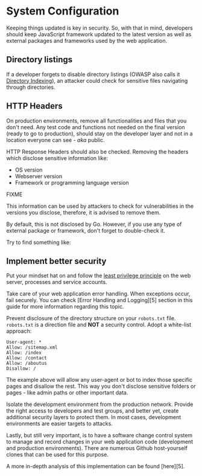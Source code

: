 System Configuration
====================

Keeping things updated is key in security. So, with that in mind, developers
should keep JavaScript framework updated to the latest version as well as external packages and
frameworks used by the web application.


## Directory listings

If a developer forgets to disable directory listings (OWASP also calls it
[Directory Indexing][4]), an attacker could check for sensitive files navigating
through directories.


## HTTP Headers
On production environments, remove all functionalities and files that you don't
need. Any test code and functions not needed on the final version
(ready to go to production), should stay on the developer layer and not in a
location everyone can see - _aka_ public.

HTTP Response Headers should also be checked. Removing the headers which
disclose sensitive information like:

* OS version
* Webserver version
* Framework or programming language version

FIXME

This information can be used by attackers to check for vulnerabilities in the
versions you disclose, therefore, it is advised to remove them.

By default, this is not disclosed by Go. However, if you use any type of external
package or framework, don't forget to double-check it.

Try to find something like:



## Implement better security

Put your mindset hat on and follow the [least privilege principle][1] on the web
server, processes and service accounts.

Take care of your web application error handling. When exceptions occur, fail
securely. You can check [Error Handling and Logging][5] section in this guide
for more information regarding this topic.

Prevent disclosure of the directory structure on your `robots.txt` file.
`robots.txt` is a direction file and __NOT__ a security control.
Adopt a white-list approach:

```
User-agent: *
Allow: /sitemap.xml
Allow: /index
Allow: /contact
Allow: /aboutus
Disallow: /
```

The example above will allow any user-agent or bot to index those specific
pages and disallow the rest. This way you don't disclose sensitive folders or
pages - like admin paths or other important data.

Isolate the development environment from the production network. Provide the
right access to developers and test groups, and better yet, create additional
security layers to protect them. In most cases, development environments are
easier targets to attacks.

Lastly, but still very important, is to have a software change control system to
manage and record changes in your web application code (development and
production environments). There are numerous Github host-yourself clones that
can be used for this purpose.



A more in-depth analysis of this implementation can be found [here][5].

[1]: https://www.owasp.org/index.php/Least_privilege
[2]: https://godoc.org/golang.org/x/net/webdav
[4]: https://www.owasp.org/index.php/OWASP_Periodic_Table_of_Vulnerabilities_-_Directory_Indexingi
